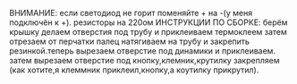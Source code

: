 ВНИМАНИЕ:
если светодиод не горит поменяйте + на -(у меня подключён к +).
резисторы на 220ом
ИНСТРУКЦИИ ПО СБОРКЕ:
берём крышку делаем отверстия под трубу и приклеиваем термоклеем затем отрезаем от перчатки палец натягиваем на трубу и закрепить резинкой.теперь вырезаем отверстие под динамики и приклеиваем. затем вырезаем отверстие под кнопку,клемник,крутилку закрепляем (как хотите,я клеммник приклеил,кнопку,а коутилку прикрутил).
